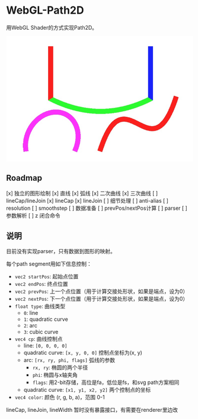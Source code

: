 # WebGL-Path2D

用WebGL Shader的方式实现Path2D。

![](./images/demo.jpg)

## Roadmap

[x] 独立的图形绘制
    [x] 直线
    [x] 弧线
    [x] 二次曲线
    [x] 三次曲线
[ ] lineCap/lineJoin
    [x] lineCap
    [x] lineJoin
    [ ] 细节处理
[ ] anti-alias
    [ ] resolution
    [ ] smoothstep
[ ] 数据准备
    [ ] prevPos/nextPos计算
[ ] parser
    [ ] 参数解析
    [ ] z 闭合命令


## 说明

目前没有实现parser，只有数据到图形的映射。

每个path segment用如下信息控制：
* `vec2 startPos`: 起始点位置
* `vec2 endPos`: 终点位置
* `vec2 prevPos`: 上一个点位置（用于计算交接处形状，如果是端点，设为0）
* `vec2 nextPos`: 下一个点位置（用于计算交接处形状，如果是端点，设为0）
* `float type`: 曲线类型
    * `0`: line
    * `1`: quadratic curve
    * `2`: arc
    * `3`: cubic curve
* `vec4 cp`: 曲线控制点
    * line: `[0, 0, 0, 0]`
    * quadratic curve: `[x, y, 0, 0]` 控制点坐标为(x, y)
    * arc: `[rx, ry, phi, flags]` 弧线的参数
        * `rx, ry`: 椭圆的两个半径
        * `phi`: 椭圆与x轴夹角
        * `flags`: 用2-bit存储，高位是fa，低位是fs，和svg path方案相同
    * quadratic curve: `[x1, y1, x2, y2]` 两个控制点的坐标
* `vec4 color`: 颜色 (r, g, b, a)，范围 0-1

lineCap, lineJoin, lineWidth 暂时没有暴露接口，有需要在renderer里边改

